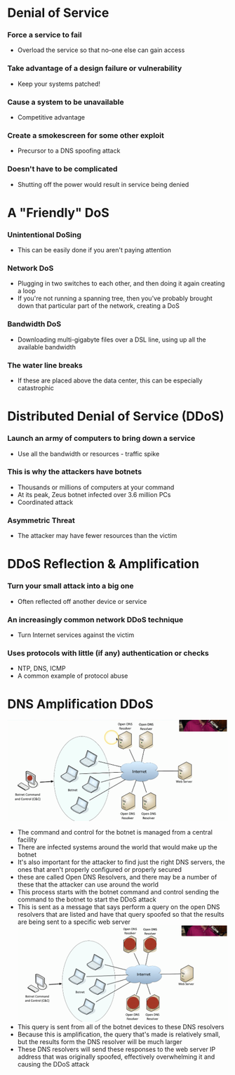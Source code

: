 # Denial of Service
### Force a service to fail
- Overload the service so that no-one else can gain access
### Take advantage of a design failure or vulnerability
- Keep your systems patched!
### Cause a system to be unavailable
- Competitive advantage
### Create a smokescreen for some other exploit
- Precursor to a DNS spoofing attack
### Doesn't have to be complicated
- Shutting off the power would result in service being denied
# A "Friendly" DoS
### Unintentional DoSing
- This can be easily done if you aren't paying attention
### Network DoS
- Plugging in two switches to each other, and then doing it again creating a loop
- If you're not running a spanning tree, then you've probably brought down that particular part of the network, creating a DoS
### Bandwidth DoS
- Downloading multi-gigabyte files over a DSL line, using up all the available bandwidth
### The water line breaks
- If these are placed above the data center, this can be especially catastrophic
# Distributed Denial of Service (DDoS)
### Launch an army of computers to bring down a service
- Use all the bandwidth or resources - traffic spike
### This is why the attackers have botnets
- Thousands or millions of computers at your command
- At its peak, Zeus botnet infected over 3.6 million PCs
- Coordinated attack
### Asymmetric Threat
- The attacker may have fewer resources than the victim
# DDoS Reflection & Amplification
### Turn your small attack into a big one
- Often reflected off another device or service
### An increasingly common network DDoS technique
- Turn Internet services against the victim
### Uses protocols with little (if any) authentication or checks
- NTP, DNS, ICMP
- A common example of protocol abuse
# DNS Amplification DDoS
![](attachments/9b90d52b10c86b72c705f61b61da9849.png)
- The command and control for the botnet is managed from a central facility
- There are infected systems around the world that would make up the botnet
- It's also important for the attacker to find just the right DNS servers, the ones that aren't properly configured or properly secured
- these are called Open DNS Resolvers, and there may be a number of these that the attacker can use around the world
- This process starts with the botnet command and control sending the command to the botnet to start the DDoS attack
- This is sent as a message that says perform a query on the open DNS resolvers that are listed and have that query spoofed so that the results are being sent to a specific web server
![](attachments/b8a381bbb3b8989bd4071ffc4b231277.png)
- This query is sent from all of the botnet devices to these DNS resolvers
- Because this is amplification, the query that's made is relatively small, but the results form the DNS resolver will be much larger
- These DNS resolvers will send these responses to the web server IP address that was originally spoofed, effectively overwhelming it and causing the DDoS attack